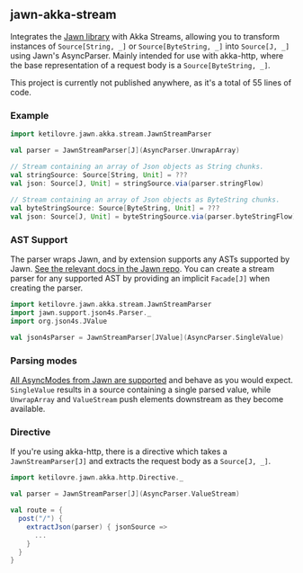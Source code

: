 ## jawn-akka-stream

Integrates the [Jawn library](https://github.com/non/jawn) with Akka Streams, allowing you to transform instances of
`Source[String, _]` or `Source[ByteString, _]` into `Source[J, _]` using Jawn's AsyncParser. Mainly intended 
for use with akka-http, where the base representation of a request body is a `Source[ByteString, _]`.

This project is currently not published anywhere, as it's a total of 55 lines of code.

### Example

```scala
import ketilovre.jawn.akka.stream.JawnStreamParser

val parser = JawnStreamParser[J](AsyncParser.UnwrapArray)

// Stream containing an array of Json objects as String chunks.
val stringSource: Source[String, Unit] = ???
val json: Source[J, Unit] = stringSource.via(parser.stringFlow)
 
// Stream containing an array of Json objects as ByteString chunks.
val byteStringSource: Source[ByteString, Unit] = ???
val json: Source[J, Unit] = byteStringSource.via(parser.byteStringFlow)

```

### AST Support
The parser wraps Jawn, and by extension supports any ASTs supported by Jawn. 
[See the relevant docs in the Jawn repo](https://github.com/non/jawn#supporting-external-asts-with-jawn).
You can create a stream parser for any supported AST by providing an implicit `Facade[J]` when creating the parser.

```scala
import ketilovre.jawn.akka.stream.JawnStreamParser
import jawn.support.json4s.Parser._
import org.json4s.JValue

val json4sParser = JawnStreamParser[JValue](AsyncParser.SingleValue)
```

### Parsing modes

[All AsyncModes from Jawn are supported](https://github.com/non/jawn#parsing) and behave as you would expect.
`SingleValue` results in a source containing a single parsed value, while `UnwrapArray` and `ValueStream` push
elements downstream as they become available.

### Directive

If you're using akka-http, there is a directive which takes a `JawnStreamParser[J]` and extracts the request
body as a `Source[J, _]`.

```scala
import ketilovre.jawn.akka.http.Directive._

val parser = JawnStreamParser[J](AsyncParser.ValueStream)

val route = {
  post("/") {
    extractJson(parser) { jsonSource =>
      ...
    }
  }
}
```
